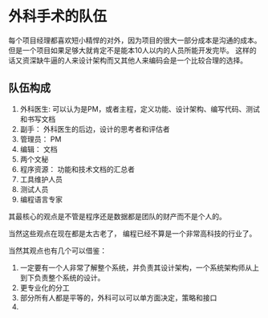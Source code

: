 
# 外科手术的队伍

每个项目经理都喜欢短小精悍的对外，因为项目的很大一部分成本是沟通的成本。 但是一个项目如果足够大就肯定不是能本10人以内的人员所能开发完毕。 这样的话又资深缺牛逼的人来设计架构而又其他人来编码会是一个比较合理的选择。

## 队伍构成

1. 外科医生: 可以认为是PM，或者主程，定义功能、设计架构、编写代码、测试和书写文档
2. 副手： 外科医生的后边，设计的思考者和评估者
3. 管理员： PM
4. 编辑： 文档
5. 两个文秘
6. 程序资源： 功能和技术文档的汇总者
7. 工具维护人员
8. 测试人员
9. 编程语言专家

其最核心的观点是不管是程序还是数据都是团队的财产而不是个人的。

当然这些观点在现在都是太古老了， 编程已经不算是一个非常高科技的行业了。

当然其观点也有几个可以借鉴：

1. 一定要有一个人非常了解整个系统，并负责其设计架构，一个系统架构师从上到下负责整个系统的设计。
2. 更专业化的分工
3. 部分所有人都是平等的，外科可以可以单方面决定，策略和接口
4. 
